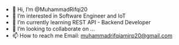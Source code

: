 - 👋 Hi, I’m @MuhammadRifqi20
- 👀 I’m interested in Software Engineer and IoT
- 🌱 I’m currently learning REST API - Backend Developer
- 💞️ I’m looking to collaborate on ...
- 📫 How to reach me Email: muhammadrifqiamirp20@gmail.com

<!---
MuhammadRifqi20/MuhammadRifqi20 is a ✨ special ✨ repository because its `README.md` (this file) appears on your GitHub profile.
You can click the Preview link to take a look at your changes.
--->
